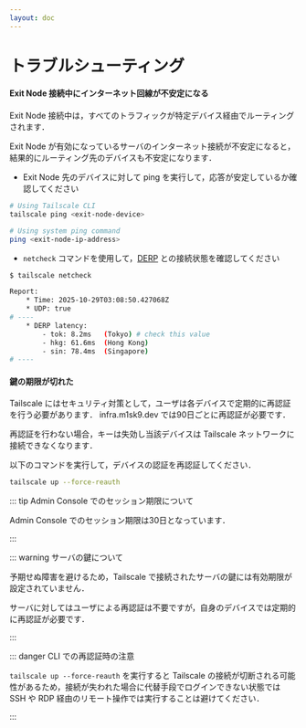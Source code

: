 ```yaml
---
layout: doc
---
```


# トラブルシューティング

#### Exit Node 接続中にインターネット回線が不安定になる

Exit Node 接続中は，すべてのトラフィックが特定デバイス経由でルーティングされます．

Exit Node が有効になっているサーバのインターネット接続が不安定になると，結果的にルーティング先のデバイスも不安定になります．

- Exit Node 先のデバイスに対して ping を実行して，応答が安定しているか確認してください

```sh
# Using Tailscale CLI
tailscale ping <exit-node-device>

# Using system ping command
ping <exit-node-ip-address>
```

- `netcheck` コマンドを使用して，[DERP](./faq.md#q-derp-サーバとは) との接続状態を確認してください

```sh
$ tailscale netcheck

Report:
	* Time: 2025-10-29T03:08:50.427068Z
	* UDP: true
# ----
	* DERP latency:
		- tok: 8.2ms   (Tokyo) # check this value
		- hkg: 61.6ms  (Hong Kong)
		- sin: 78.4ms  (Singapore)
# ----
```

#### 鍵の期限が切れた

Tailscale にはセキュリティ対策として，ユーザは各デバイスで定期的に再認証を行う必要があります． infra.m1sk9.dev では90日ごとに再認証が必要です．

再認証を行わない場合，キーは失効し当該デバイスは Tailscale ネットワークに接続できなくなります．

以下のコマンドを実行して，デバイスの認証を再認証してください．

```sh
tailscale up --force-reauth
```

::: tip Admin Console でのセッション期限について

Admin Console でのセッション期限は30日となっています．

:::

::: warning サーバの鍵について

予期せぬ障害を避けるため，Tailscale で接続されたサーバの鍵には有効期限が設定されていません．

サーバに対してはユーザによる再認証は不要ですが，自身のデバイスでは定期的に再認証が必要です．

:::

::: danger CLI での再認証時の注意

`tailscale up --force-reauth` を実行すると Tailscale の接続が切断される可能性があるため，接続が失われた場合に代替手段でログインできない状態では SSH や RDP 経由のリモート操作では実行することは避けてください．

:::
